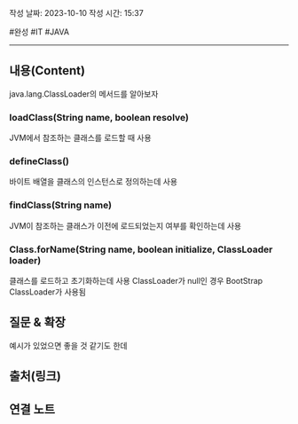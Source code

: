 작성 날짜: 2023-10-10
작성 시간: 15:37

#완성  #IT #JAVA 

----
## 내용(Content)
java.lang.ClassLoader의 메서드를 알아보자

### loadClass(String name, boolean resolve)
JVM에서 참조하는 클래스를 로드할 때 사용

### defineClass()
바이트 배열을 클래스의 인스턴스로 정의하는데 사용
### findClass(String name)
JVM이 참조하는 클래스가 이전에 로드되었는지 여부를 확인하는데 사용
### Class.forName(String name, boolean initialize, ClassLoader loader)
클래스를 로드하고 초기화하는데 사용 ClassLoader가 null인 경우 BootStrap ClassLoader가 사용됨
## 질문 & 확장

예시가 있었으면 좋을 것 같기도 한데

## 출처(링크)


## 연결 노트










